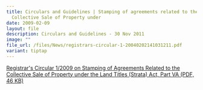 ```yaml
---
title: Circulars and Guidelines | Stamping of agreements related to the
  Collective Sale of Property under
date: 2009-02-09
layout: file
description: Circulars and Guidelines - 30 Nov 2011
image: ""
file_url: /files/News/registrars-circular-1-20040202141031211.pdf
variant: tiptap
---
```

[Registrar's Circular 1/2009 on Stamping of Agreements  Related to the Collective Sale of Property under the Land Titles (Strata) Act, Part VA (PDF, 46 KB)](/files/News/20090202141031211.pdf)